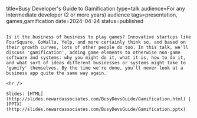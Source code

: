 title=Busy Developer's Guide to Gamification
type=talk
audience=For any intermediate developer (2 or more years) audience
tags=presentation, games,gamification
date=2024-04-24
status=published
~~~~~~

Is it the business of business to play games? Innovative startups like FourSquare, GoWalla, Yelp, and more certainly think so, and based on their growth curves, lots of other people do too. In this talk, we'll discuss 'gamification', adding game elements to otherwise non-game software and systems: why you might do it, what it is, how to do it, and what sort of ideas different businesses or systems might take to 'gamify' themselves. By the time we're done, you'll never look at a business app quite the same way again.
    
<hr />

Slides: [HTML](http://slides.newardassociates.com/BusyDevsGuide/Gamification.html) | [PPTX](http://slides.newardassociates.com/BusyDevsGuide/Gamification.pptx)
